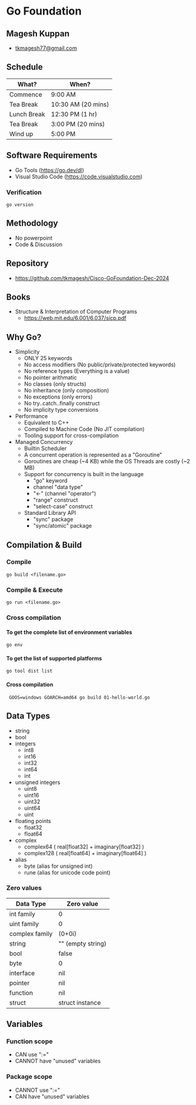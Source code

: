 # Go Foundation

## Magesh Kuppan
- tkmagesh77@gmail.com

## Schedule
| What? | When? |
| ---- | --- |
| Commence | 9:00 AM |
| Tea Break | 10:30 AM (20 mins) |
| Lunch Break | 12:30 PM (1 hr) |
| Tea Break | 3:00 PM (20 mins) |
| Wind up | 5:00 PM |

## Software Requirements
- Go Tools (https://go.dev/dl)
- Visual Studio Code (https://code.visualstudio.com)

### Verification
```shell
go version
```

## Methodology
- No powerpoint
- Code & Discussion

## Repository
- https://github.com/tkmagesh/Cisco-GoFoundation-Dec-2024

## Books
- Structure & Interpretation of Computer Programs
    - https://web.mit.edu/6.001/6.037/sicp.pdf


## Why Go?
- Simplicity
    - ONLY 25 keywords
    - No access modifiers (No public/private/protected keywords)
    - No reference types (Everything is a value)
    - No pointer arithmatic 
    - No classes (only structs)
    - No inheritance (only composition)
    - No exceptions (only errors)
    - No try..catch..finally construct
    - No implicity type conversions
- Performance
    - Equivalent to C++
    - Compiled to Machine Code (No JIT compilation)
    - Tooling support for cross-compilation
- Managed Concurrency
    - Builtin Scheduler
    - A concurrent operation is represented as a "Goroutine"
    - Goroutines are cheap (~4 KB) while the OS Threads are costly (~2 MB)
    - Support for concurrency is built in the language
        - "go" keyword
        - channel "data type"
        - "<-" (channel "operator")
        - "range" construct
        - "select-case" construct
    - Standard Library API
        - "sync" package
        - "sync/atomic" package

## Compilation & Build
### Compile 
```shell
go build <filename.go>
```

### Compile & Execute
```shell
go run <filename.go>
```

### Cross compilation
#### To get the complete list of environment variables
```shell
go env
```

#### To get the list of supported platforms
```shell
go tool dist list
```

#### Cross compilation
```shell
 GOOS=windows GOARCH=amd64 go build 01-hello-world.go
```

## Data Types
- string
- bool
- integers
    - int8
    - int16
    - int32
    - int64
    - int
- unsigned integers
    - uint8
    - uint16
    - uint32
    - uint64
    - uint
- floating points
    - float32
    - float64
- complex
    - complex64 ( real[float32] + imaginary[float32] )
    - complex128 ( real[float64] + imaginary[float64] )
- alias
    - byte (alias for unsigned int)
    - rune (alias for unicode code point)

### Zero values
| Data Type | Zero value |
------------ | ------------- |
|int family     | 0 |
|uint family    | 0 |
|complex family | (0+0i) |
|string         | "" (empty string) |
|bool           | false |
|byte           | 0 |
|interface      | nil |
|pointer        | nil |
|function       | nil |
|struct         | struct instance |

## Variables
### Function scope
- CAN use ":="
- CANNOT have "unused" variables
### Package scope
- CANNOT use ":="
- CAN have "unused" variables
